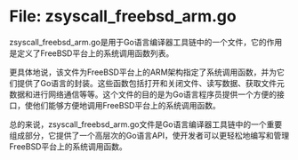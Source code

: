 # File: zsyscall_freebsd_arm.go

zsyscall_freebsd_arm.go是用于Go语言编译器工具链中的一个文件，它的作用是定义了FreeBSD平台上的系统调用函数列表。

更具体地说，该文件为FreeBSD平台上的ARM架构指定了系统调用函数，并为它们提供了Go语言的封装。这些函数包括打开和关闭文件、读写数据、获取文件元数据和进行网络通信等等。这个文件的目的是为Go语言程序员提供一个方便的接口，使他们能够方便地调用FreeBSD平台上的系统调用函数。

总的来说，zsyscall_freebsd_arm.go文件是Go语言编译器工具链中的一个重要组成部分，它提供了一个高层次的Go语言API，使开发者可以更轻松地编写和管理FreeBSD平台上的系统调用函数。

